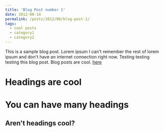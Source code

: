 ```yaml
---
title: 'Blog Post number 1'
date: 2012-08-14
permalink: /posts/2012/08/blog-post-1/
tags:
  - cool posts
  - category1
  - category2
---
```


This is a sample blog post. Lorem ipsum I can't remember the rest of lorem ipsum and don't have an internet connection right now. Testing testing testing this blog post. Blog posts are cool.
[here](https://github.com/vinishshrest/vinishshrest.github.io/blob/master/_posts/intro.html)

Headings are cool
======

You can have many headings
======

Aren't headings cool?
------
